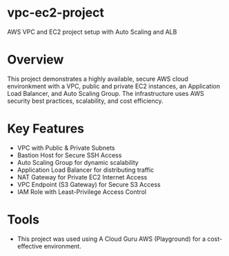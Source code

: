 # vpc-ec2-project
AWS VPC and EC2 project setup with Auto Scaling and ALB

# Overview
This project demonstrates a highly available, secure AWS cloud environkment with a VPC, public and private EC2 instances, an Application Load Balancer, and Auto Scaling Group.
The infrastructure uses AWS security best practices, scalability, and cost efficiency. 

# Key Features
- VPC with Public & Private Subnets
- Bastion Host for Secure SSH Access
- Auto Scaling Group for dynamic scalability
- Application Load Balancer for distributing traffic
- NAT Gateway for Private EC2 Internet Access
- VPC Endpoint (S3 Gateway) for Secure S3 Access
- IAM Role with Least-Privilege Access Control

# Tools
- This project was used using A Cloud Guru AWS (Playground) for a cost-effective environment. 
